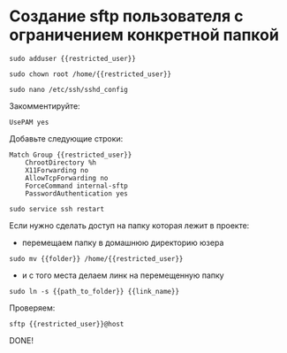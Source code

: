 # Создание sftp пользователя с ограничением конкретной папкой

```
sudo adduser {{restricted_user}}
```

```
sudo chown root /home/{{restricted_user}}
```

```
sudo nano /etc/ssh/sshd_config
```

Закомментируйте:

```
UsePAM yes
```


Добавьте следующие строки:

```
Match Group {{restricted_user}}
    ChrootDirectory %h
    X11Forwarding no
    AllowTcpForwarding no
    ForceCommand internal-sftp
    PasswordAuthentication yes
```

```
sudo service ssh restart
```

Если нужно сделать доступ на папку которая лежит в проекте:

* перемещаем папку в домашнюю директорию юзера

```
sudo mv {{folder}} /home/{{restricted_user}}
```

* и с того места делаем линк на перемещенную папку

```
sudo ln -s {{path_to_folder}} {{link_name}}
```


Проверяем:

```
sftp {{restricted_user}}@host
```

DONE!
